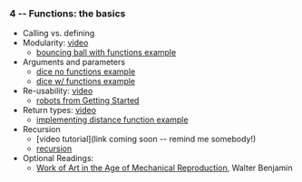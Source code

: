 ### 4 -- Functions: the basics
- Calling vs. defining
- Modularity: [video](https://www.youtube.com/watch?v=wRHAitGzBrg&list=PLRqwX-V7Uu6Zy51Q-x9tMWIv9cueOFTFA&index=16)
   - [bouncing ball with functions example](https://editor.p5js.org/icm/sketches/H1Oq4qta)
- Arguments and parameters
   - [dice no functions example](https://editor.p5js.org/icm/sketches/ryx70m5tT)
   - [dice w/ functions example](https://editor.p5js.org/icm/sketches/S1R44qtT)
- Re-usability: [video](https://www.youtube.com/watch?v=zkc417YapfE&list=PLRqwX-V7Uu6Zy51Q-x9tMWIv9cueOFTFA&index=17)
   - [robots from Getting Started](https://editor.p5js.org/icm/sketches/rylf4S5K6)
- Return types: [video](https://www.youtube.com/watch?v=qRnUBiTJ66Y&list=PLRqwX-V7Uu6Zy51Q-x9tMWIv9cueOFTFA&index=18)
   - [implementing distance function example](https://editor.p5js.org/icm/sketches/HJgR7UcKa)
- Recursion
   - [video tutorial](link coming soon -- remind me somebody!)
   - [recursion](https://editor.p5js.org/icm/sketches/Hyevi8ct6)
- Optional Readings:
  - [Work of Art in the Age of Mechanical Reproduction](http://www.berk-edu.com/VisualStudies/readingList/06b_benjamin-work%20of%20art%20in%20the%20age%20of%20mechanical%20reproduction.pdf), Walter Benjamin

